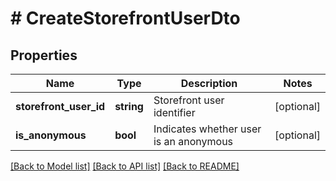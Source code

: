# # CreateStorefrontUserDto

## Properties

Name | Type | Description | Notes
------------ | ------------- | ------------- | -------------
**storefront_user_id** | **string** | Storefront user identifier | [optional]
**is_anonymous** | **bool** | Indicates whether user is an anonymous | [optional]

[[Back to Model list]](../../README.md#models) [[Back to API list]](../../README.md#endpoints) [[Back to README]](../../README.md)
